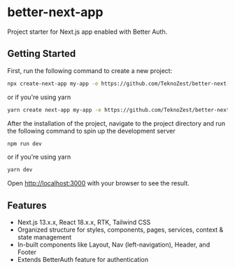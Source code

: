 # better-next-app

Project starter for Next.js app enabled with Better Auth.

## Getting Started

First, run the following command to create a new project:

```bash
npx create-next-app my-app -e https://github.com/TeknoZest/better-next-app
```

or if you're using yarn

```bash
yarn create next-app my-app -e https://github.com/TeknoZest/better-next-app
```

After the installation of the project, navigate to the project directory and run the following command to spin up the development server

```bash
npm run dev
```

or if you're using yarn

```bash
yarn dev
```

Open [http://localhost:3000](http://localhost:3000) with your browser to see the result.

## Features

- Next.js 13.x.x, React 18.x.x, RTK, Tailwind CSS
- Organized structure for styles, components, pages, services, context & state management
- In-built components like Layout, Nav (left-navigation), Header, and Footer
- Extends BetterAuth feature for authentication